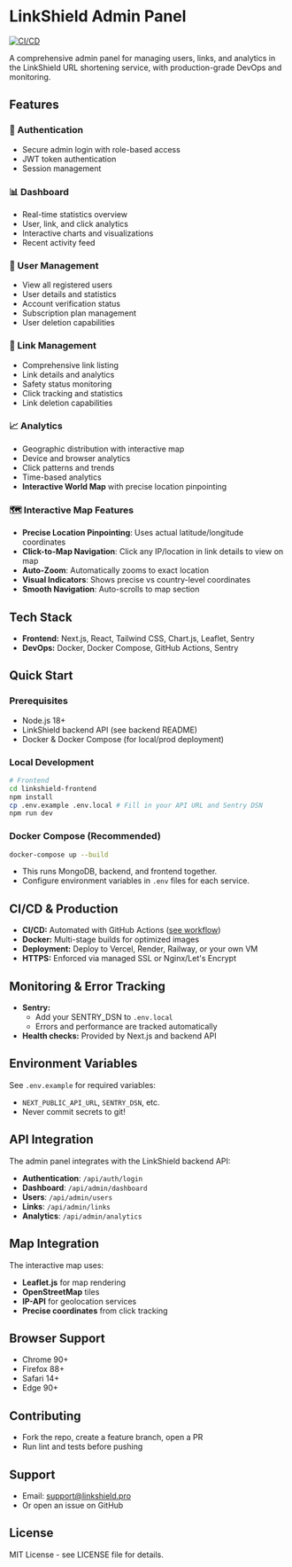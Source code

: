 # LinkShield Admin Panel

[![CI/CD](https://github.com/yourusername/linkshield-pro/actions/workflows/ci-cd.yml/badge.svg)](https://github.com/yourusername/linkshield-pro/actions/workflows/ci-cd.yml)

A comprehensive admin panel for managing users, links, and analytics in the LinkShield URL shortening service, with production-grade DevOps and monitoring.

## Features

### 🔐 Authentication
- Secure admin login with role-based access
- JWT token authentication
- Session management

### 📊 Dashboard
- Real-time statistics overview
- User, link, and click analytics
- Interactive charts and visualizations
- Recent activity feed

### 👥 User Management
- View all registered users
- User details and statistics
- Account verification status
- Subscription plan management
- User deletion capabilities

### 🔗 Link Management
- Comprehensive link listing
- Link details and analytics
- Safety status monitoring
- Click tracking and statistics
- Link deletion capabilities

### 📈 Analytics
- Geographic distribution with interactive map
- Device and browser analytics
- Click patterns and trends
- Time-based analytics
- **Interactive World Map** with precise location pinpointing

### 🗺️ Interactive Map Features
- **Precise Location Pinpointing**: Uses actual latitude/longitude coordinates
- **Click-to-Map Navigation**: Click any IP/location in link details to view on map
- **Auto-Zoom**: Automatically zooms to exact location
- **Visual Indicators**: Shows precise vs country-level coordinates
- **Smooth Navigation**: Auto-scrolls to map section

## Tech Stack
- **Frontend:** Next.js, React, Tailwind CSS, Chart.js, Leaflet, Sentry
- **DevOps:** Docker, Docker Compose, GitHub Actions, Sentry

## Quick Start

### Prerequisites
- Node.js 18+
- LinkShield backend API (see backend README)
- Docker & Docker Compose (for local/prod deployment)

### Local Development
```bash
# Frontend
cd linkshield-frontend
npm install
cp .env.example .env.local # Fill in your API URL and Sentry DSN
npm run dev
```

### Docker Compose (Recommended)
```bash
docker-compose up --build
```
- This runs MongoDB, backend, and frontend together.
- Configure environment variables in `.env` files for each service.

## CI/CD & Production
- **CI/CD:** Automated with GitHub Actions ([see workflow](../.github/workflows/ci-cd.yml))
- **Docker:** Multi-stage builds for optimized images
- **Deployment:** Deploy to Vercel, Render, Railway, or your own VM
- **HTTPS:** Enforced via managed SSL or Nginx/Let's Encrypt

## Monitoring & Error Tracking
- **Sentry:**
  - Add your SENTRY_DSN to `.env.local`
  - Errors and performance are tracked automatically
- **Health checks:** Provided by Next.js and backend API

## Environment Variables
See `.env.example` for required variables:
- `NEXT_PUBLIC_API_URL`, `SENTRY_DSN`, etc.
- Never commit secrets to git!

## API Integration

The admin panel integrates with the LinkShield backend API:

- **Authentication**: `/api/auth/login`
- **Dashboard**: `/api/admin/dashboard`
- **Users**: `/api/admin/users`
- **Links**: `/api/admin/links`
- **Analytics**: `/api/admin/analytics`

## Map Integration

The interactive map uses:
- **Leaflet.js** for map rendering
- **OpenStreetMap** tiles
- **IP-API** for geolocation services
- **Precise coordinates** from click tracking

## Browser Support

- Chrome 90+
- Firefox 88+
- Safari 14+
- Edge 90+

## Contributing
- Fork the repo, create a feature branch, open a PR
- Run lint and tests before pushing

## Support
- Email: support@linkshield.pro
- Or open an issue on GitHub

## License

MIT License - see LICENSE file for details. 
